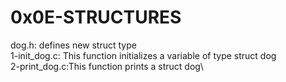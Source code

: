 # 0x0E-STRUCTURES
dog.h: defines new struct type\
1-init_dog.c: This function initializes a variable of type struct dog\
2-print_dog.c:This function prints a struct dog\
